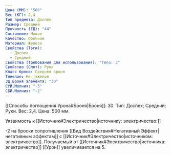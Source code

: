 ```yaml
---
Цена (ММ): "500"
Вес (КГ): 2,4
Тип предмета: Доспех
Размер: Средний
Прочность (ЕД): "44"
Состояние: Новое
Качество: Обычное
Материал: Железо
Свойства (Тэги):
  - Доспех
  - Средний
Свойства (Требования для использования): "Тело: 3"
Свойство (Слот): Руки
Класс брони: Средняя броня
Тяжелое: Не тяжелое
ЗЩ.Броня элемента: "30"
СУИ.Молния: "-5"
СБИ.Молния: "-2"
---
```

[[Способы поглощения Урона#Броня|Броня]]: 30. Тип: Доспех; Средний; Руки. Вес: 2,4. Цена: 500 мм. 

Уязвимость к [[Источник#Электричество|источнику: электричество:]] 

-2 на броски сопротивления [[Вид Воздействия#Негативный Эффект|негативным эффектам]] с [[Источник#Электричество|источником: электричество]].
Получаемый от [[Источник#Электричество|источника: электричество]] [[Урон]] увеличивается на 5. 